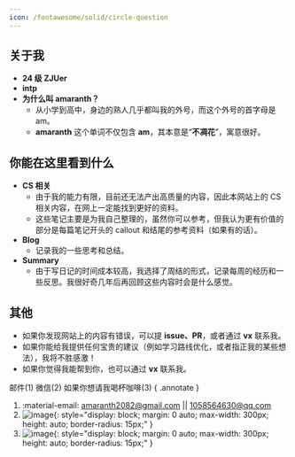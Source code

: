 ```yaml
---
icon: /fontawesome/solid/circle-question
---
```

## 关于我

- **24 级 ZJUer**
- **intp**
- **为什么叫 amaranth？**
    - 从小学到高中，身边的熟人几乎都叫我的外号，而这个外号的首字母是 am。  
    - **amaranth** 这个单词不仅包含 **am**，其本意是“**不凋花**”，寓意很好。
  
## 你能在这里看到什么 

- **CS 相关**
    - 由于我的能力有限，目前还无法产出高质量的内容，因此本网站上的 CS 相关内容，在网上一定能找到更好的资料。
    - 这些笔记主要是为我自己整理的，虽然你可以参考，但我认为更有价值的部分是每篇笔记开头的 callout 和结尾的参考资料（如果有的话）。
- **Blog**
    - 记录我的一些思考和总结。
- **Summary**
    - 由于写日记的时间成本较高，我选择了周结的形式，记录每周的经历和一些反思。我很好奇几年后再回顾这些内容时会是什么感觉。


## 其他

- 如果你发现网站上的内容有错误，可以提 **issue、PR**，或者通过 **vx** 联系我。
- 如果你能给我提供任何宝贵的建议（例如学习路线优化，或者指正我的某些想法），我将不胜感激！
- 如果你觉得我能帮到你，也可以通过 **vx** 联系我。



邮件(1) 微信(2) 如果你想请我喝杯咖啡(3)
{ .annotate }

1. :material-email: amaranth2082@gmail.com || 1058564630@qq.com
2. ![image](https://cdn.jsdelivr.net/gh/Auzers/drawingbed/wechat_code.jpg){: style="display: block; margin: 0 auto; max-width: 300px; height: auto; border-radius: 15px;" }
3. ![image](https://cdn.jsdelivr.net/gh/Auzers/drawingbed/PixPin_2025-03-07_22-50-54.png){: style="display: block; margin: 0 auto; max-width: 300px; height: auto; border-radius: 15px;" }
